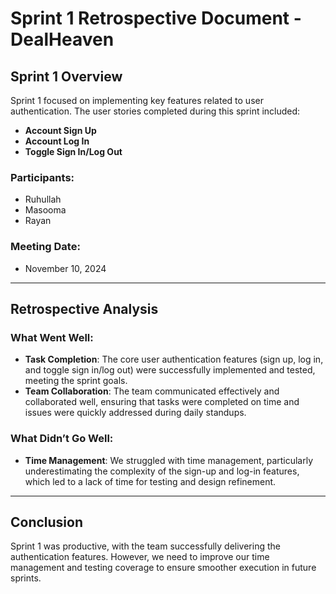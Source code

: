 # Sprint 1 Retrospective Document - DealHeaven

## Sprint 1 Overview

Sprint 1 focused on implementing key features related to user authentication. The user stories completed during this sprint included:
- **Account Sign Up**
- **Account Log In**
- **Toggle Sign In/Log Out**

### Participants:
- Ruhullah
- Masooma
- Rayan

### Meeting Date:
- November 10, 2024

---

## Retrospective Analysis

### What Went Well:
- **Task Completion**: The core user authentication features (sign up, log in, and toggle sign in/log out) were successfully implemented and tested, meeting the sprint goals.
- **Team Collaboration**: The team communicated effectively and collaborated well, ensuring that tasks were completed on time and issues were quickly addressed during daily standups.

### What Didn’t Go Well:
- **Time Management**: We struggled with time management, particularly underestimating the complexity of the sign-up and log-in features, which led to a lack of time for testing and design refinement.

---

## Conclusion

Sprint 1 was productive, with the team successfully delivering the authentication features. However, we need to improve our time management and testing coverage to ensure smoother execution in future sprints.
